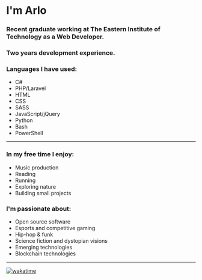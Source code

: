 # I'm Arlo
### Recent graduate working at The Eastern Institute of Technology as a Web Developer.
### Two years development experience.
### Languages I have used:
- C#
- PHP/Laravel
- HTML
- CSS
- SASS
- JavaScript/jQuery
- Python
- Bash
- PowerShell
---
### In my free time I enjoy:
- Music production
- Reading
- Running
- Exploring nature
- Building small projects

### I'm passionate about:
- Open source software
- Esports and competitive gaming
- Hip-hop & funk
- Science fiction and dystopian visions
- Emerging technologies
- Blockchain technologies

---

[![wakatime](https://wakatime.com/badge/user/4b403875-2abb-4659-950b-05b75013fac7.svg)](https://wakatime.com/@4b403875-2abb-4659-950b-05b75013fac7?style=plastic)

<!--
**20rp/20rp** is a ✨ _special_ ✨ repository because its `README.md` (this file) appears on your GitHub profile.

Here are some ideas to get you started:

- 🔭 I’m currently working on ...
- 🌱 I’m currently learning ...
- 👯 I’m looking to collaborate on ...
- 🤔 I’m looking for help with ...
- 💬 Ask me about ...
- 📫 How to reach me: ...
- 😄 Pronouns: ...
- ⚡ Fun fact: ...
-->
